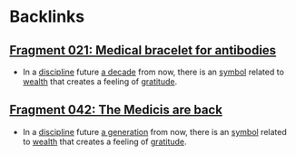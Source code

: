 
# Backlinks
## [Fragment 021: Medical bracelet for antibodies](<Fragment 021: Medical bracelet for antibodies.md>)
- In a [discipline](<discipline.md>) future [a decade](<a decade.md>) from now, there is an [symbol](<symbol.md>) related to [wealth](<wealth.md>) that creates a feeling of [gratitude](<gratitude.md>).

## [Fragment 042: The Medicis are back](<Fragment 042: The Medicis are back.md>)
- In a [discipline](<discipline.md>) future [a generation](<a generation.md>) from now, there is an [symbol](<symbol.md>) related to [wealth](<wealth.md>) that creates a feeling of [gratitude](<gratitude.md>).

